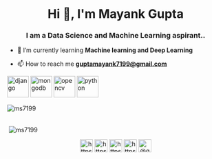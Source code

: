 <h1 align="center">Hi 👋, I'm Mayank Gupta</h1>
<h3 align="center">I am a Data Science and Machine Learning aspirant..</h3>

- 🌱 I’m currently learning **Machine learning and Deep Learning**

- 📫 How to reach me **guptamayank7199@gmail.com**

<p align="left">
<img src="https://devicons.github.io/devicon/devicon.git/icons/django/django-original.svg" alt="django" width="50" height="50"/> 
<img src="https://devicons.github.io/devicon/devicon.git/icons/mongodb/mongodb-original-wordmark.svg" alt="mongodb" width="50" height="50"/> 
<img src="https://www.vectorlogo.zone/logos/opencv/opencv-icon.svg" alt="opencv" width="50" height="50"/> 
<img src="https://devicons.github.io/devicon/devicon.git/icons/python/python-original.svg" alt="python" width="50" height="50"/></p><p>
<img align="left" src="https://github-readme-stats.vercel.app/api/top-langs/?username=ms7199&layout=compact&hide=html" alt="ms7199" /></p>
<br></br>
<p>&nbsp;<img align="center" src="https://github-readme-stats.vercel.app/api?username=ms7199&show_icons=true" alt="ms7199" /></p>

<p align="center">
<a href="https://twitter.com/https://twitter.com/mayank10273540" target="blank"><img align="center" src="https://cdn.jsdelivr.net/npm/simple-icons@3.0.1/icons/twitter.svg" alt="https://twitter.com/mayank10273540" height="30" width="30" /></a>
<a href="https://linkedin.com/in/https://www.linkedin.com/in/mayank-gupta-a79555137/" target="blank"><img align="center" src="https://cdn.jsdelivr.net/npm/simple-icons@3.0.1/icons/linkedin.svg" alt="https://www.linkedin.com/in/mayank-gupta-a79555137/" height="30" width="30" /></a>
<a href="https://fb.com/https://www.facebook.com/profile.php?id=100007805563069" target="blank"><img align="center" src="https://cdn.jsdelivr.net/npm/simple-icons@3.0.1/icons/facebook.svg" alt="https://www.facebook.com/profile.php?id=100007805563069" height="30" width="30" /></a>
<a href="https://instagram.com/https://www.instagram.com/m.s._gupta07/" target="blank"><img align="center" src="https://cdn.jsdelivr.net/npm/simple-icons@3.0.1/icons/instagram.svg" alt="https://www.instagram.com/m.s._gupta07/" height="30" width="30" /></a>
<a href="https://medium.com/@guptamayank7199" target="blank"><img align="center" src="https://cdn.jsdelivr.net/npm/simple-icons@3.0.1/icons/medium.svg" alt="@guptamayank7199" height="30" width="30" /></a>
</p>
